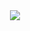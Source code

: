 <div style="text-align:center">
  <img src="https://cdn.discordapp.com/attachments/760483760784277534/842982672141647882/unknown.png" /></div>
